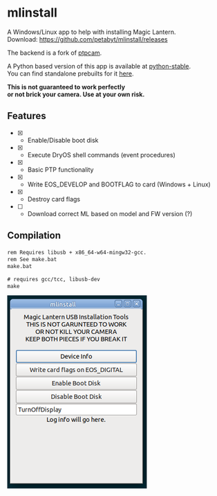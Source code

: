 # mlinstall
A Windows/Linux app to help with installing Magic Lantern.  
Download: https://github.com/petabyt/mlinstall/releases  

The backend is a fork of [ptpcam](https://github.com/reticulatedpines/magiclantern_simplified/tree/dev/contrib/ptpcam).  

A Python based version of this app is available at [python-stable](https://github.com/petabyt/mlinstall/tree/python-stable).  
You can find standalone prebuilts for it [here](https://github.com/petabyt/mlinstall/releases/tag/0.1.0).

**This is not guaranteed to work perfectly  
or not brick your camera. Use at your own risk.**  

## Features
- [x] - Enable/Disable boot disk
- [x] - Execute DryOS shell commands (event procedures)
- [x] - Basic PTP functionality
- [x] - Write EOS_DEVELOP and BOOTFLAG to card (Windows + Linux)
- [x] - Destroy card flags
- [ ] - Download correct ML based on model and FW version (?)

## Compilation
```
rem Requires libusb + x86_64-w64-mingw32-gcc.
rem See make.bat
make.bat
```

```
# requires gcc/tcc, libusb-dev
make
```

![screenshot](screenshot.png)
